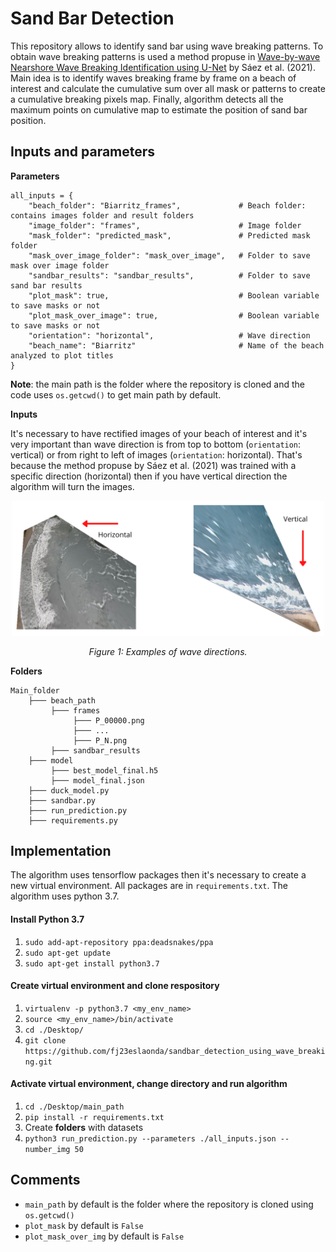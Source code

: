 # Sand Bar Detection

This repository allows to identify sand bar using wave breaking patterns. To obtain wave breaking patterns is used a method propuse in [Wave-by-wave Nearshore Wave Breaking Identification using U-Net](https://github.com/fj23eslaonda/Wave_by_Wave_Identification) by Sáez et al. (2021). Main idea is to identify waves breaking frame by frame on a beach of interest and calculate the cumulative sum over all mask or patterns to create a cumulative breaking pixels map. Finally, algorithm detects all the maximum points on cumulative map to estimate the position of sand bar position.

## Inputs and parameters
**Parameters**
```
all_inputs = {
    "beach_folder": "Biarritz_frames",             # Beach folder: contains images folder and result folders
    "image_folder": "frames",                      # Image folder
    "mask_folder": "predicted_mask",               # Predicted mask folder
    "mask_over_image_folder": "mask_over_image",   # Folder to save mask over image folder
    "sandbar_results": "sandbar_results",          # Folder to save sand bar results
    "plot_mask": true,                             # Boolean variable to save masks or not
    "plot_mask_over_image": true,                  # Boolean variable to save masks or not
    "orientation": "horizontal",                   # Wave direction
    "beach_name": "Biarritz"                       # Name of the beach analyzed to plot titles
}
```
**Note**: the main path is the folder where the repository is cloned and the code uses `os.getcwd()` to get main path by default.

**Inputs**

It's necessary to have rectified images of your beach of interest and it's very important than wave direction is from top to bottom (`orientation`: vertical) or from right to left of images (`orientation`: horizontal). That's because the method propuse by Sáez et al. (2021) was trained with a specific direction (horizontal) then if you have vertical direction the algorithm will turn the images.

<p align="center">
  <img src="figs/orientation.png"  width="500" />
</p>
<p align="center">
    <em>Figure 1: Examples of wave directions.</em>
</p>

**Folders**
```
Main_folder
    ├─── beach_path
         ├─── frames
              ├─── P_00000.png
              ├─── ...
              ├─── P_N.png
         ├─── sandbar_results
    ├─── model
         ├─── best_model_final.h5
         ├─── model_final.json
    ├─── duck_model.py
    ├─── sandbar.py
    ├─── run_prediction.py
    ├─── requirements.py
```    

## Implementation
The algorithm uses tensorflow packages then it's necessary to create a new virtual environment. All packages are in `requirements.txt`. The algorithm uses python 3.7.

#### Install Python 3.7
1. `sudo add-apt-repository ppa:deadsnakes/ppa`
2. `sudo apt-get update`
3. `sudo apt-get install python3.7`

#### Create virtual environment and clone respository
1. `virtualenv -p python3.7 <my_env_name>`
2. `source <my_env_name>/bin/activate`
3. `cd ./Desktop/`
4. `git clone https://github.com/fj23eslaonda/sandbar_detection_using_wave_breaking.git`

#### Activate virtual environment, change directory and run algorithm
1. `cd ./Desktop/main_path`
2. `pip install -r requirements.txt`
3. Create **folders** with datasets
4. `python3 run_prediction.py --parameters ./all_inputs.json --number_img 50`

## Comments
- `main_path` by default is the folder where the repository is cloned using `os.getcwd()`
- `plot_mask` by default is `False`
- `plot_mask_over_img` by default is `False`

